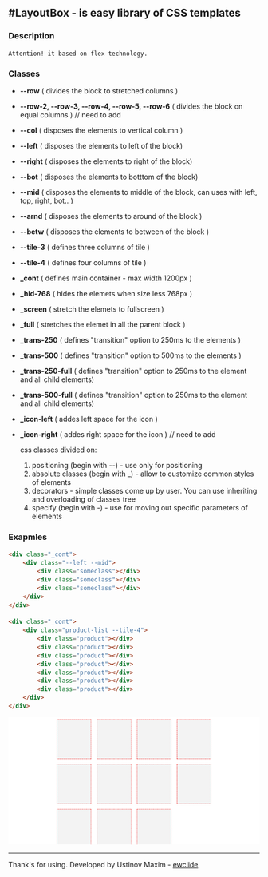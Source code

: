 #LayoutBox - is easy library of CSS templates
-------------

### Description

	Attention! it based on flex technology.

### Classes

- **--row** ( divides the block to stretched columns )
- **--row-2, --row-3, --row-4, --row-5, --row-6** ( divides the block on equal columns ) // need to add
- **--col** ( disposes the elements to vertical column )
- **--left** ( disposes the elements to left of the block)
- **--right** ( disposes the elements to right of the block)
- **--bot** ( disposes the elements to botttom of the block)
- **--mid** ( disposes the elements to middle of the block, can uses with left, top, right, bot.. )
- **--arnd** ( disposes the elements to around of the block )
- **--betw** ( disposes the elements to between of the block )
- **--tile-3** ( defines three columns of tile )
- **--tile-4** ( defines four columns of tile )
- **_cont** ( defines main container - max width 1200px )
- **_hid-768** ( hides the elemets when size less 768px )
- **_screen** ( stretch the elemets to fullscreen )
- **_full** ( stretches the elemet in all the parent block )
- **_trans-250** ( defines "transition" option to 250ms to the elements )
- **_trans-500**  ( defines "transition" option to 500ms to the elements )
- **_trans-250-full** ( defines "transition" option to 250ms to the element and all child elements)
- **_trans-500-full** ( defines "transition" option to 250ms to the element and all child elements)
- **_icon-left** ( addes left space for the icon )
- **_icon-right** ( addes right space for the icon ) // need to add


	css classes divided on:
	1) positioning (begin with --) - use only for positioning
	2) absolute classes (begin with _) - allow to customize common styles of elements
	3) decorators - simple classes come up by user. You can use inheriting and overloading of classes tree
	4) specify 	(begin with -) - use for moving out specific parameters of elements


### Exapmles

```html
<div class="_cont">
	<div class="--left --mid">
		<div class="someclass"></div>
		<div class="someclass"></div>
		<div class="someclass"></div>
	</div>
</div>

<div class="_cont">
	<div class="product-list --tile-4">
		<div class="product"></div>
		<div class="product"></div>
		<div class="product"></div>
		<div class="product"></div>
		<div class="product"></div>
		<div class="product"></div>
		<div class="product"></div>
	</div>
</div>

```

![layoutbox on page](result.jpg)

-------------
Thank's for using.
Developed by Ustinov Maxim - [ewclide](http://vk.com/ewclide)